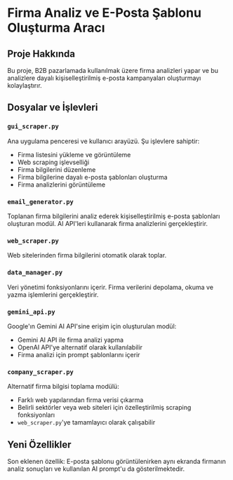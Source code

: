 # Firma Analiz ve E-Posta Şablonu Oluşturma Aracı

## Proje Hakkında
Bu proje, B2B pazarlamada kullanılmak üzere firma analizleri yapar ve bu analizlere dayalı kişiselleştirilmiş e-posta kampanyaları oluşturmayı kolaylaştırır.

## Dosyalar ve İşlevleri

### `gui_scraper.py`
Ana uygulama penceresi ve kullanıcı arayüzü. Şu işlevlere sahiptir:
- Firma listesini yükleme ve görüntüleme
- Web scraping işlevselliği
- Firma bilgilerini düzenleme
- Firma bilgilerine dayalı e-posta şablonları oluşturma
- Firma analizlerini görüntüleme

### `email_generator.py`
Toplanan firma bilgilerini analiz ederek kişiselleştirilmiş e-posta şablonları oluşturan modül. AI API'leri kullanarak firma analizlerini gerçekleştirir.

### `web_scraper.py`
Web sitelerinden firma bilgilerini otomatik olarak toplar.

### `data_manager.py`
Veri yönetimi fonksiyonlarını içerir. Firma verilerini depolama, okuma ve yazma işlemlerini gerçekleştirir.

### `gemini_api.py`
Google'ın Gemini AI API'sine erişim için oluşturulan modül:
- Gemini AI API ile firma analizi yapma
- OpenAI API'ye alternatif olarak kullanılabilir
- Firma analizi için prompt şablonlarını içerir

### `company_scraper.py`
Alternatif firma bilgisi toplama modülü:
- Farklı web yapılarından firma verisi çıkarma
- Belirli sektörler veya web siteleri için özelleştirilmiş scraping fonksiyonları
- `web_scraper.py`'ye tamamlayıcı olarak çalışabilir

## Yeni Özellikler
Son eklenen özellik: E-posta şablonu görüntülenirken aynı ekranda firmanın analiz sonuçları ve kullanılan AI prompt'u da gösterilmektedir.
